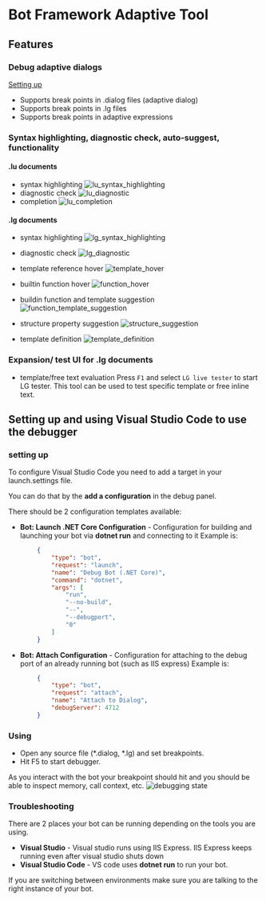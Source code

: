 # Bot Framework Adaptive Tool

## Features
### Debug adaptive dialogs
[Setting up](#set_up)

- Supports break points in .dialog files (adaptive dialog)
- Supports break points in .lg files
- Supports break points in adaptive expressions

### Syntax highlighting, diagnostic check, auto-suggest, functionality
#### .lu documents
- syntax highlighting
![lu_syntax_highlighting](https://raw.githubusercontent.com/microsoft/BotBuilder-Samples/master/experimental/adaptive-tool/resources/images/lu_syntax_highlighting.png)
- diagnostic check
![lu_diagnostic](https://raw.githubusercontent.com/microsoft/BotBuilder-Samples/master/experimental/adaptive-tool/resources/images/lu_diagnostic.png)
- completion 
![lu_completion](https://raw.githubusercontent.com/microsoft/BotBuilder-Samples/master/experimental/adaptive-tool/resources/images/lu_completion.gif)

#### .lg documents
- syntax highlighting
![lg_syntax_highlighting](https://raw.githubusercontent.com/microsoft/BotBuilder-Samples/master/experimental/adaptive-tool/resources/images/lg_syntax_highlighting.png)

- diagnostic check
![lg_diagnostic](https://raw.githubusercontent.com/microsoft/BotBuilder-Samples/master/experimental/adaptive-tool/resources/images/lg_diagnostic.gif)

- template reference hover
![template_hover](https://raw.githubusercontent.com/microsoft/BotBuilder-Samples/master/experimental/adaptive-tool/resources/images/template_hover.png)

- builtin function hover
![function_hover](https://raw.githubusercontent.com/microsoft/BotBuilder-Samples/master/experimental/adaptive-tool/resources/images/function_hover.png)

- buildin function and template suggestion
![function_template_suggestion](https://raw.githubusercontent.com/microsoft/BotBuilder-Samples/master/experimental/adaptive-tool/resources/images/function_template_suggestion.gif)

- structure property suggestion
![structure_suggestion](https://raw.githubusercontent.com/microsoft/BotBuilder-Samples/master/experimental/adaptive-tool/resources/images/structure_suggestion.gif)

- template definition
![template_definition](https://raw.githubusercontent.com/microsoft/BotBuilder-Samples/master/experimental/adaptive-tool/resources/images/template_definition.gif)


### Expansion/ test UI for .lg documents
- template/free text evaluation
Press `F1` and select `LG live tester` to start LG tester.
This tool can be used to test specific template or free inline text.

<a name="set_up"></a>

## Setting up and using Visual Studio Code to use the debugger
### setting up
To configure Visual Studio Code you need to add a target in your launch.settings file.

You can do that by the **add a configuration** in the debug panel.

There should be 2 configuration templates available:

* **Bot: Launch .NET Core Configuration** - Configuration for building and launching your bot via **dotnet run** and connecting to it
Example is:
```json
        {
            "type": "bot",
            "request": "launch",
            "name": "Debug Bot (.NET Core)",
            "command": "dotnet",
            "args": [
                "run",
                "--no-build",
                "--",
                "--debugport",
                "0"
            ]
        }
```
* **Bot: Attach Configuration** - Configuration for attaching to the debug port of an already running bot (such as IIS express)
Example is:
```json
        {
            "type": "bot",
            "request": "attach",
            "name": "Attach to Dialog",
            "debugServer": 4712
        }
```

### Using

* Open any source file (*.dialog, *.lg) and set breakpoints.
* Hit F5 to start debugger.

As you interact with the bot your breakpoint should hit and you should be able to inspect memory, call context, etc.
![debugging state](https://raw.githubusercontent.com/microsoft/BotBuilder-Samples/master/experimental/adaptive-tool/resources/images/debugging.png)

### Troubleshooting
There are 2 places your bot can be running depending on the tools you are using.

* **Visual Studio** - Visual studio runs using IIS Express.  IIS Express keeps running even after visual studio shuts down
* **Visual Studio Code** - VS code uses **dotnet run** to run your bot.

If you are switching between environments make sure you are talking to the right instance of your bot.


